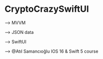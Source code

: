 # CryptoCrazySwiftUI
--> MVVM

--> JSON data

--> SwiftUI

--> @Atıl Samancıoğlu IOS 16 & Swift 5 course
